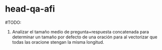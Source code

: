 # head-qa-afi

#TODO:

1. Analizar el tamaño medio de pregunta+respuesta concatenada para determinar un tamaño por defecto de una oración para al vectorizar que todas las oracione stengan la misma longitud.